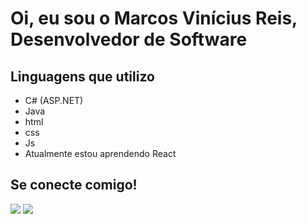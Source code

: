 # Oi, eu sou o Marcos Vinícius Reis, Desenvolvedor de Software
## Linguagens que utilizo
*   C# (ASP.NET)
*   Java
* html
* css
* Js
* Atualmente estou aprendendo React
## Se conecte comigo!
<div> 
  <a href = "mailto:m.vinicius.sr11@gmail.com"><img src="https://img.shields.io/badge/-Gmail-%23333?style=for-the-badge&logo=gmail&logoColor=white" target="_blank"></a>
  <a href="https://www.linkedin.com/in/marcosvinireis/" target="_blank"><img src="https://img.shields.io/badge/-LinkedIn-%230077B5?style=for-the-badge&logo=linkedin&logoColor=white" target="_blank"></a> 
</div>
